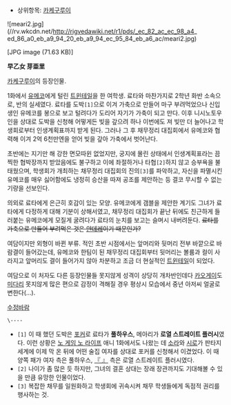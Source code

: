   * 상위항목: [카케구루이](%EC%B9%B4%EC%BC%80%EA%B5%AC%EB%A3%A8%EC%9D%B4.md)  

![meari2.jpg](//rv.wkcdn.net/http://rigvedawiki.net/r1/pds/_ec_82_ac_ec_98_a4_
ed_86_a0_eb_a9_94_20_eb_a9_94_ec_95_84_eb_a6_ac/meari2.jpg)

[JPG image (71.63 KB)]

**早乙女 芽亜里**

[카케구루이](%EC%B9%B4%EC%BC%80%EA%B5%AC%EB%A3%A8%EC%9D%B4.md)의 등장인물.

1화에서 [유메코](%EC%9F%88%EB%B0%94%EB%AF%B8%20%EC%9C%A0%EB%A9%94%EC%BD%94.md)에게
털린 [트윈테일](%ED%8A%B8%EC%9C%88%ED%85%8C%EC%9D%BC.md)을 한 여학생. 료타와 마찬가지로 2학년 화반
소속으로, 반의 실세였다. 료타를 도박`[1]`으로 이겨 가축으로 만들어 마구 부려먹었으나 신입생인 유메코를 봉으로 보고 털려다가 도리어
자기가 가축이 되고 만다. 이후 니시노토우인을 상대로 도박을 신청해 어떻게든 빚을 갚으려 하나 이번에도 져 빚만 더 늘어나고 학생회로부터
인생계획표까지 받게 된다. 그러나 그 후 채무정리 대집회에서 유메코와 협력해 이겨 2억 6천만엔을 얻어 빚을 갚아 가축에서 벗어난다.

초반에는 지기만 해 강한 면모따윈 없었지만, 궁지에 몰린 상태에서 인생계획표라는 끔찍한 협박장까지 받았음에도 불구하고 이에 좌절하거나
타협`[2]`하지 않고 승부욕을 불태웠으며, 학생회가 개최하는 채무정리 대집회의 진의`[3]`를 파악하고, 자신을 파멸시킨 유메코를 매우
싫어함에도 냉정히 승산을 따져 공조를 제안하는 등 결코 무시할 수 없는 기량을 선보인다.

의외로 료타에게 은근히 호감이 있는 모양. 유메코에게 갬블을 제안한 계기도 그녀가 료타에게 다정하게 대해 기분이 상해서였고, 채무정리
대집회가 끝난 뒤에도 친근하게 들러붙는 유메코에게 모질게 굴려다가 료타의 눈치를 보고는 슬며시 내버려둔다. <del>료타를 가축으로 만들어
부려먹은 것은 [얀데레](%EC%96%80%EB%8D%B0%EB%A0%88.md)이기 때문인가?</del>

여담이지만 외형이 바뀐 부류. 적인 초반 시점에서는 앞머리와 뒷머리 전부 바깥으로 바람결이 들어갔는데, 유메코와 한팀이 된 채무정리
대집회부터 뒷머리는 볼륨과 컬이 사라지고 앞머리도 결이 들어가지 않아 차분하고 조금 더 현실적인
[트윈테일](%ED%8A%B8%EC%9C%88%ED%85%8C%EC%9D%BC.md)이 되었다.

여담으로 이 처자도 다른 등장인물들 못지않게 성격이 상당히 개차반인데다
[카오게이](%EC%B9%B4%EC%98%A4%EA%B2%8C%EC%9D%B4.md)도 [미다리](%EC%9D%B4%ED%82%A4%EC%8B%9C%EB%A7%88%20%EB%AF%B8%EB%8B%A4%EB%A6%AC.md) 못지않게 많은 편으로 감정이 격해질 경우
평상시 모습에서 중년 아저씨 얼굴로 변한다(...).

[수정바람](%EC%88%98%EC%A0%95%EB%B0%94%EB%9E%8C.md)

`\----`

  * `[1]` 이 때 했던 도박은 [포커](%ED%8F%AC%EC%BB%A4.md)로 료타가 **풀하우스**, 메아리가 **로열 스트레이트 플러시**였다. 이런 상황은 [노 게임 노 라이프](%EB%85%B8%20%EA%B2%8C%EC%9E%84%20%EB%85%B8%20%EB%9D%BC%EC%9D%B4%ED%94%84.md) 애니 1화에서도 나왔는 데 [소라](%EC%86%8C%EB%9D%BC%28%EB%85%B8%20%EA%B2%8C%EC%9E%84%20%EB%85%B8%20%EB%9D%BC%EC%9D%B4%ED%94%84%29.md)와 [시로](%EC%8B%9C%EB%A1%9C%28%EB%85%B8%20%EA%B2%8C%EC%9E%84%20%EB%85%B8%20%EB%9D%BC%EC%9D%B4%ED%94%84%29.md)가 판타지 세계에 이제 막 온 뒤에 어떤 술집 여자를 상대로 포커를 신청해서 이겼었다. 이 때 양쪽 패가 여자 측은 풀하우스, [『 』](%E3%80%8E%20%E3%80%8F.md) 측은 로열 스트레이트 플러시였다.
  * `[2]` 나이가 좀 많은 듯 하지만, 그녀의 결혼 상대는 장래 장관까지도 기대해볼 수 있을 만큼 유망한 인물이었다.
  * `[3]` 복잡한 채무를 일원화하고 학생회에 귀속시켜 채무 학생들에게 독점적 권리를 행사하는 것.

